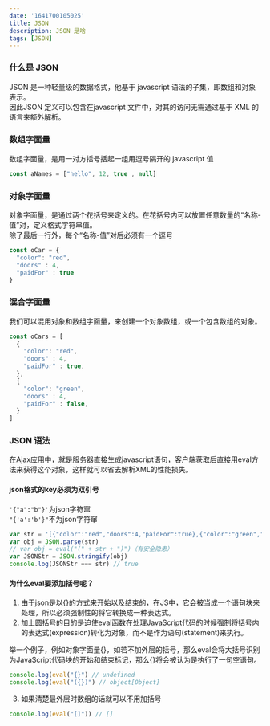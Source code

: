 ```yaml
---
date: '1641700105025'
title: JSON
description: JSON 是啥
tags: [JSON]
---
```


### 什么是 JSON
JSON 是一种轻量级的数据格式，他基于 javascript 语法的子集，即数组和对象表示。   
因此JSON 定义可以包含在javascript 文件中，对其的访问无需通过基于 XML 的语言来额外解析。

###  数组字面量
数组字面量，是用一对方括号括起一组用逗号隔开的 javascript 值
```javascript
const aNames = ["hello", 12, true , null]
```

### 对象字面量
对象字面量，是通过两个花括号来定义的。在花括号内可以放置任意数量的“名称-值”对，定义格式字符串值。  
除了最后一行外，每个“名称-值”对后必须有一个逗号
```javascript
const oCar = {
  "color": "red",       
  "doors" : 4,
  "paidFor" : true
}
```

### 混合字面量
我们可以混用对象和数组字面量，来创建一个对象数组，或一个包含数组的对象。
```javascript
const oCars = [
  {
    "color": "red",       
    "doors" : 4,
    "paidFor" : true,
  },
  {
    "color": "green",       
    "doors" : 4,
    "paidFor" : false,
  }
]
```

### JSON 语法
在Ajax应用中，就是服务器直接生成javascript语句，客户端获取后直接用eval方法来获得这个对象，这样就可以省去解析XML的性能损失。
#### json格式的key必须为双引号
`'{"a":"b"}'`为json字符窜  
`"{'a':'b'}"`不为json字符窜
```javascript
var str = '[{"color":"red","doors":4,"paidFor":true},{"color":"green","doors":4,"paidFor":false}]'
var obj = JSON.parse(str)
// var obj = eval("(" + str + ")")（有安全隐患）
var JSONStr = JSON.stringify(obj)
console.log(JSONStr === str) // true
```

#### 为什么eval要添加括号呢？
1. 由于json是以{}的方式来开始以及结束的，在JS中，它会被当成一个语句块来处理，所以必须强制性的将它转换成一种表达式。
2. 加上圆括号的目的是迫使eval函数在处理JavaScript代码的时候强制将括号内的表达式(expression)转化为对象，而不是作为语句(statement)来执行。

举一个例子，例如对象字面量{}，如若不加外层的括号，那么eval会将大括号识别为JavaScript代码块的开始和结束标记，那么{}将会被认为是执行了一句空语句。

```javascript
console.log(eval("{}") // undefined 
console.log(eval("({})") // object[Object]
```
3. 如果清楚最外层时数组的话就可以不用加括号
```javascript
console.log(eval("[]")) // []
```

